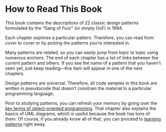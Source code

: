 # How to Read This Book

This book contains the descriptions of 22 classic design patterns formulated by the “Gang of Four” (or simply GoF) in 1994.

Each chapter explores a particular pattern. Therefore, you can read from cover to cover or by picking the patterns you’re interested in.

Many patterns are related, so you can easily jump from topic to topic using numerous anchors. The end of each chapter has a list of links between the current pattern and others. If you see the name of a pattern that you haven’t seen yet, just keep reading—this item will appear in one of the next chapters.

Design patterns are universal. Therefore, all code samples in this book are written in pseudocode that doesn’t constrain the material to a particular programming language.

Prior to studying patterns, you can refresh your memory by going over the [key terms of object-oriented programming](../1-Intoduction%20To%20OOP/README.md). That chapter also explains the basics of UML diagrams, which is useful because the book has tons of them. Of course, if you already know all of that, you can proceed to [learning patterns](../2-Introduction%20To%20Design%20Patterns/README.md ) right away.

